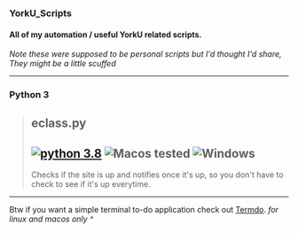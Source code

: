 ### YorkU_Scripts

#### All of my automation / useful YorkU related scripts.


*Note these were supposed to be personal scripts but I'd thought I'd share, They might be a little scuffed*

---

### Python 3

> ## eclass.py
> ##  [![python 3.8](https://img.shields.io/badge/Python-3+-red?style=flat-square)](https://www.python.org/)   ![Macos tested](https://img.shields.io/badge/Macos-tested-green?style=flat-square)  ![Windows](https://img.shields.io/badge/Windows-not_tested-yellow?style=flat-square)
> Checks if the site is up and notifies once it's up, so you don't have to check to see if it's up everytime.



---

Btw if you want a simple terminal to-do application check out [Termdo](https://github.com/Aayush9029/TermDo).
*for linux and macos only ^*

